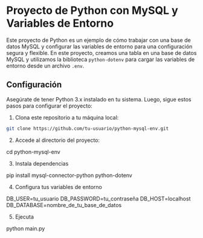 # Proyecto de Python con MySQL y Variables de Entorno

Este proyecto de Python es un ejemplo de cómo trabajar con una base de datos MySQL y configurar las variables de entorno para una configuración segura y flexible. En este proyecto, creamos una tabla en una base de datos MySQL y utilizamos la biblioteca `python-dotenv` para cargar las variables de entorno desde un archivo `.env`.

## Configuración

Asegúrate de tener Python 3.x instalado en tu sistema. Luego, sigue estos pasos para configurar el proyecto:

1. Clona este repositorio a tu máquina local:

```bash
git clone https://github.com/tu-usuario/python-mysql-env.git
```

2. Accede al directorio del proyecto:

cd python-mysql-env

3. Instala dependencias

pip install mysql-connector-python python-dotenv

4. Configura tus variables de entorno

DB_USER=tu_usuario
DB_PASSWORD=tu_contraseña
DB_HOST=localhost
DB_DATABASE=nombre_de_tu_base_de_datos

5. Ejecuta

python main.py
